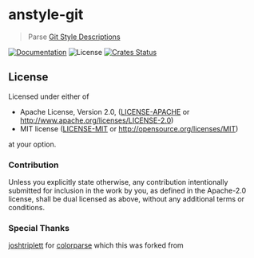 # anstyle-git

> Parse [Git Style Descriptions](https://git-scm.com/book/en/v2/Customizing-Git-Git-Configuration)

[![Documentation](https://img.shields.io/badge/docs-master-blue.svg)][Documentation]
![License](https://img.shields.io/crates/l/anstyle-git.svg)
[![Crates Status](https://img.shields.io/crates/v/anstyle-git.svg)](https://crates.io/crates/anstyle-git)

## License

Licensed under either of

 * Apache License, Version 2.0, ([LICENSE-APACHE](LICENSE-APACHE) or http://www.apache.org/licenses/LICENSE-2.0)
 * MIT license ([LICENSE-MIT](LICENSE-MIT) or http://opensource.org/licenses/MIT)

at your option.

### Contribution

Unless you explicitly state otherwise, any contribution intentionally
submitted for inclusion in the work by you, as defined in the Apache-2.0
license, shall be dual licensed as above, without any additional terms or
conditions.

### Special Thanks

[joshtriplett](https://github.com/joshtriplett) for [colorparse](https://github.com/joshtriplett/colorparse) which this was forked from

[Crates.io]: https://crates.io/crates/anstyle-git
[Documentation]: https://docs.rs/anstyle-git
